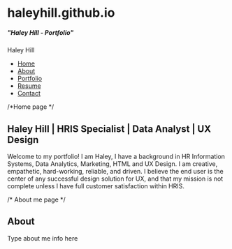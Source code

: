 # haleyhill.github.io
<!DOCTYPE html>
<html lang="en">
<head>
  <meta charset="UTF-8">
  <meta name="viewpoint" content="width=device-width,initial-scale=1.0">
  <h5> "Haley Hill - Portfolio" </h5> 
  <link rel="stylesheet" href="styles.css">
</head>
<body>
<nav class="navbar">
  <div class="logo"> Haley Hill </div>
  <ul class="nav-links">
    <li><a href="#home">Home</a></li>
    <li><a href="#about">About </a></li>
    <li><a href="#portfolio">Portfolio</a></li>
    <li><a href="#resume">Resume </a></li>
    <li><a href="#contact">Contact</a></li>
  </ul>
</nav>
/*Home page */
<section id="home">
<h1> Haley Hill | HRIS Specialist | Data Analyst | UX Design </h1>
<p> Welcome to my portfolio! I am Haley, I have a background in HR Information Systems, Data Analytics, Marketing, HTML and UX Design. I am creative, empathetic, hard-working, reliable, and driven. I believe the end user is the center of any successful design solution for UX, and that my mission is not complete unless I have full customer satisfaction within HRIS. </p>
</section>

/* About me page */
<section id="About">
<h1> About </h1>
<p>  Type about me info here </p>
</section>

</body>
</html>
